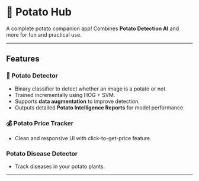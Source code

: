 # 🥔 Potato Hub

A complete potato companion app! Combines **Potato Detection AI** and more for fun and practical use.  

---

## Features

### 🥔 Potato Detector
- Binary classifier to detect whether an image is a potato or not.  
- Trained incrementally using HOG + SVM.  
- Supports **data augmentation** to improve detection.  
- Outputs detailed **Potato Intelligence Reports** for model performance.  

### 💰 Potato Price Tracker
- Clean and responsive UI with click-to-get-price feature.  


### Potato Disease Detector
- Track diseases in your potato plants.
---
